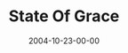 ---
layout: message
category: message
series: "United States Of Addiction"
title: "State Of Grace"
date: 2004-10-23-00-00
message_id: 148
audio: "http://s3.amazonaws.com/crossroads-media/messages/audio/USA_04_10-22-04_Grace.mp3"
audio-duration: "40:20"
explicit: false
---